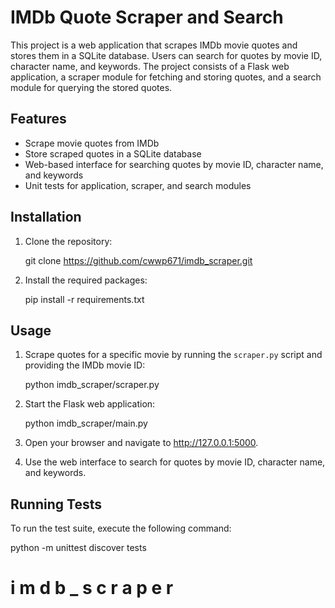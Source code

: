 # IMDb Quote Scraper and Search

This project is a web application that scrapes IMDb movie quotes and stores them in a SQLite database. Users can search for quotes by movie ID, character name, and keywords. The project consists of a Flask web application, a scraper module for fetching and storing quotes, and a search module for querying the stored quotes.

## Features

- Scrape movie quotes from IMDb
- Store scraped quotes in a SQLite database
- Web-based interface for searching quotes by movie ID, character name, and keywords
- Unit tests for application, scraper, and search modules

## Installation

1. Clone the repository:

   git clone https://github.com/cwwp671/imdb_scraper.git

2. Install the required packages:

   pip install -r requirements.txt

## Usage

1. Scrape quotes for a specific movie by running the `scraper.py` script and providing the IMDb movie ID:

   python imdb_scraper/scraper.py

2. Start the Flask web application:

   python imdb_scraper/main.py

3. Open your browser and navigate to http://127.0.0.1:5000.

4. Use the web interface to search for quotes by movie ID, character name, and keywords.

## Running Tests

To run the test suite, execute the following command:

python -m unittest discover tests
#   i m d b _ s c r a p e r 
 
 
